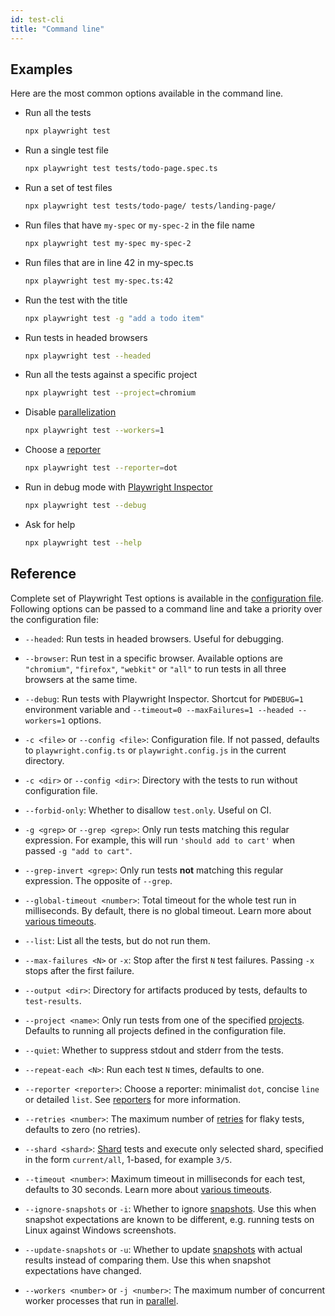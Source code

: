 ```yaml
---
id: test-cli
title: "Command line"
---
```


<!-- TOC -->

## Examples

Here are the most common options available in the command line.

- Run all the tests
  ```bash
  npx playwright test
  ```

- Run a single test file
  ```bash
  npx playwright test tests/todo-page.spec.ts
  ```

- Run a set of test files
  ```bash
  npx playwright test tests/todo-page/ tests/landing-page/
  ```

- Run files that have `my-spec` or `my-spec-2` in the file name
  ```bash
  npx playwright test my-spec my-spec-2
  ```

- Run files that are in line 42 in my-spec.ts
  ```bash
  npx playwright test my-spec.ts:42
  ```

- Run the test with the title
  ```bash
  npx playwright test -g "add a todo item"
  ```

- Run tests in headed browsers
  ```bash
  npx playwright test --headed
  ```

- Run all the tests against a specific project
  ```bash
  npx playwright test --project=chromium
  ```

- Disable [parallelization](./test-parallel.md)
  ```bash
  npx playwright test --workers=1
  ```

- Choose a [reporter](./test-reporters.md)
  ```bash
  npx playwright test --reporter=dot
  ```

- Run in debug mode with [Playwright Inspector](./debug.md)
  ```bash
  npx playwright test --debug
  ```

- Ask for help
  ```bash
  npx playwright test --help
  ```

## Reference

Complete set of Playwright Test options is available in the [configuration file](./test-advanced.md). Following options can be passed to a command line and take a priority over the configuration file:

- `--headed`: Run tests in headed browsers. Useful for debugging.

- `--browser`: Run test in a specific browser. Available options are  `"chromium"`, `"firefox"`, `"webkit"` or `"all"` to run tests in all three browsers at the same time.

- `--debug`: Run tests with Playwright Inspector. Shortcut for `PWDEBUG=1` environment variable and `--timeout=0 --maxFailures=1 --headed --workers=1` options.

- `-c <file>` or `--config <file>`: Configuration file. If not passed, defaults to `playwright.config.ts` or `playwright.config.js` in the current directory.

- `-c <dir>` or `--config <dir>`: Directory with the tests to run without configuration file.

- `--forbid-only`: Whether to disallow `test.only`. Useful on CI.

- `-g <grep>` or `--grep <grep>`: Only run tests matching this regular expression. For example, this will run `'should add to cart'` when passed `-g "add to cart"`.

- `--grep-invert <grep>`: Only run tests **not** matching this regular expression. The opposite of `--grep`.

- `--global-timeout <number>`: Total timeout for the whole test run in milliseconds. By default, there is no global timeout. Learn more about [various timeouts](./test-timeouts.md).

- `--list`: List all the tests, but do not run them.

- `--max-failures <N>` or `-x`: Stop after the first `N` test failures. Passing `-x` stops after the first failure.

- `--output <dir>`: Directory for artifacts produced by tests, defaults to `test-results`.

- `--project <name>`: Only run tests from one of the specified [projects](./test-advanced.md#projects). Defaults to running all projects defined in the configuration file.

- `--quiet`: Whether to suppress stdout and stderr from the tests.

- `--repeat-each <N>`: Run each test `N` times, defaults to one.

- `--reporter <reporter>`: Choose a reporter: minimalist `dot`, concise `line` or detailed `list`. See [reporters](./test-reporters.md) for more information.

- `--retries <number>`: The maximum number of [retries](./test-retries.md#retries) for flaky tests, defaults to zero (no retries).

- `--shard <shard>`: [Shard](./test-parallel.md#shard-tests-between-multiple-machines) tests and execute only selected shard, specified in the form `current/all`, 1-based, for example `3/5`.

- `--timeout <number>`: Maximum timeout in milliseconds for each test, defaults to 30 seconds. Learn more about [various timeouts](./test-timeouts.md).

- `--ignore-snapshots` or `-i`: Whether to ignore [snapshots](./test-snapshots.md). Use this when snapshot expectations are known to be different, e.g. running tests on Linux against Windows screenshots.

- `--update-snapshots` or `-u`: Whether to update [snapshots](./test-snapshots.md) with actual results instead of comparing them. Use this when snapshot expectations have changed.

- `--workers <number>` or `-j <number>`: The maximum number of concurrent worker processes that run in [parallel](./test-parallel.md).
